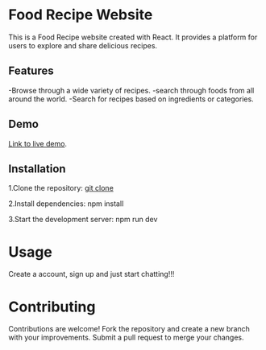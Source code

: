 # Food Recipe Website
This is a Food Recipe website created with React. It provides a platform for users to explore and share delicious recipes.

## Features
-Browse through a wide variety of recipes.
-search through foods from all around the world.
-Search for recipes based on ingredients or categories.

## Demo
[Link to live demo](https://sinakhaninejad.github.io/chat-app/#/chat-app).

## Installation
1.Clone the repository:
[git clone]([url](https://github.com/sinakhaninejad/chat-app.git))

2.Install dependencies:
npm install

3.Start the development server:
npm run dev

# Usage
Create a account, sign up and just start chatting!!!

# Contributing
Contributions are welcome! Fork the repository and create a new branch with your improvements. Submit a pull request to merge your changes.
